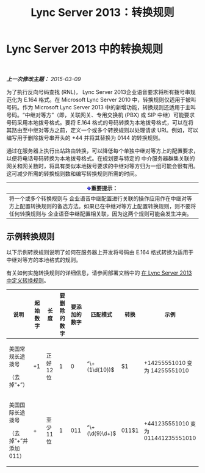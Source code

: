 ﻿---
title: Lync Server 2013：转换规则
TOCTitle: 转换规则
ms:assetid: 6e067bd4-4931-4385-81ac-2acae45a16d8
ms:mtpsurl: https://technet.microsoft.com/zh-cn/library/Gg398520(v=OCS.15)
ms:contentKeyID: 49313184
ms.date: 05/19/2016
mtps_version: v=OCS.15
ms.translationtype: HT
---

# Lync Server 2013 中的转换规则

 

_**上一次修改主题：** 2015-03-09_

为了执行反向号码查找 (RNL)， Lync Server 2013企业语音要求将所有拨号串规范化为 E.164 格式。在 Microsoft Lync Server 2010 中，转换规则仅适用于被叫号码。作为 Microsoft Lync Server 2013 中的新增功能，转换规则还适用于主叫号码。“中继对等方”（即，关联网关、专用交换机 (PBX) 或 SIP 中继）可能要求号码采用本地拨号格式。要将 E.164 格式的号码转换为本地拨号格式，可以在将其路由至中继对等方之前，定义一个或多个转换规则以处理请求 URI。例如，可以编写用于删除拨号串开头的 +44 并将其替换为 0144 的转换规则。

通过在服务器上执行出站路由转换，可以降低每个单独中继对等方上的配置要求，以便将电话号码转换为本地拨号格式。在规划要与特定的 中介服务器群集关联的网关和网关数时，将具有类似本地拨号要求的中继对等方归为一组可能会很有用。这可减少所需的转换规则数和编写转换规则所需的时间。

<table>
<thead>
<tr class="header">
<th><img src="images/Gg398794.important(OCS.15).gif" title="important" alt="important" />重要提示：</th>
</tr>
</thead>
<tbody>
<tr class="odd">
<td>将一个或多个转换规则与 企业语音中继配置进行关联的操作应用作在中继对等方上配置转换规则的备选方法。如果已在中继对等方上配置转换规则，则不要将任何转换规则与 企业语音中继配置相关联，因为这两个规则可能会发生冲突。</td>
</tr>
</tbody>
</table>


## 示例转换规则

以下示例转换规则说明了如何在服务器上开发将号码由 E.164 格式转换为适用于中继对等方的本地格式的规则。

有关如何实施转换规则的详细信息，请参阅部署文档中的 [在 Lync Server 2013 中定义转换规则](lync-server-2013-defining-translation-rules.md)。


<table>
<colgroup>
<col style="width: 12%" />
<col style="width: 12%" />
<col style="width: 12%" />
<col style="width: 12%" />
<col style="width: 12%" />
<col style="width: 12%" />
<col style="width: 12%" />
<col style="width: 12%" />
</colgroup>
<thead>
<tr class="header">
<th>说明</th>
<th>起始数字</th>
<th>长度</th>
<th>要删除的数字</th>
<th>要添加的数字</th>
<th>匹配模式</th>
<th>转换</th>
<th>示例</th>
</tr>
</thead>
<tbody>
<tr class="odd">
<td><p>美国常规长途拨号</p>
<p>（去掉“+”）</p></td>
<td><p>+1</p></td>
<td><p>正好 12 位</p></td>
<td><p>1</p></td>
<td><p>0</p></td>
<td><p>^\+(1\d{10})$</p></td>
<td><p>$1</p></td>
<td><p>+14255551010 变为 14255551010</p></td>
</tr>
<tr class="even">
<td><p>美国国际长途拨号</p>
<p>（去掉“+”并添加 011）</p></td>
<td><p>+</p></td>
<td><p>至少 11 位</p></td>
<td><p>1</p></td>
<td><p>011</p></td>
<td><p>^\+(\d{9}\d+)$</p></td>
<td><p>011$1</p></td>
<td><p>+441235551010 变为 011441235551010</p></td>
</tr>
</tbody>
</table>

